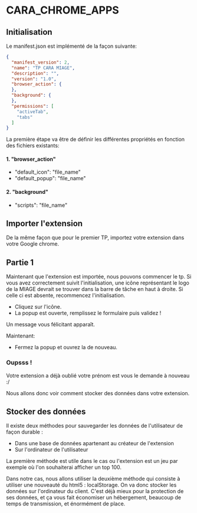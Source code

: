 # CARA_CHROME_APPS

## Initialisation

Le manifest.json est implémenté de la façon suivante:

```json
{
  "manifest_version": 2,
  "name": "TP CARA MIAGE",
  "description": "",
  "version": "1.0",
  "browser_action": {
  },
  "background": {
  },
  "permissions": [
    "activeTab",
    "tabs"
  ]
}
```

La première étape va être de définir les différentes propriétés en fonction des fichiers existants:

#### 1. "browser_action"
  *	"default_icon": "file_name"
  * "default_popup": "file_name"
  
#### 2. "background"
  * "scripts": "file_name"

## Importer l'extension

De la même façon que pour le premier TP, importez votre extension dans votre Google chrome.

## Partie 1

Maintenant que l'extension est importée, nous pouvons commencer le tp. Si vous avez correctement suivit l'initialisation, une icône représentant le logo de la MIAGE devrait se trouver dans la barre de tâche en haut à droite. Si celle ci est absente, recommencez l'initialisation.

* Cliquez sur l'icône.
* La popup est ouverte, remplissez le formulaire puis validez !

Un message vous félicitant apparaît.

Maintenant:

 * Fermez la popup et ouvrez la de nouveau.

### Oupsss !

Votre extension a déjà oublié votre prénom est vous le demande à nouveau :/

Nous allons donc voir comment stocker des données dans votre extension.

## Stocker des données

Il existe deux méthodes pour sauvegarder les données de l'utilisateur de façon durable :

* Dans une base de données apartenant au créateur de l'extension
* Sur l'ordinateur de l'utilisateur

La première méthode est utile dans le cas ou l'extension est un jeu par exemple où l'on souhaiterai afficher un top 100.

Dans notre cas, nous allons utiliser la deuxième méthode qui consiste à utiliser une nouveauté du html5 : localStorage. On va donc stocker les données sur l'ordinateur du client.
C'est déjà mieux pour la protection de ses données, et ça vous fait économiser un hébergement, beaucoup de temps de transmission, et énormément de place.



